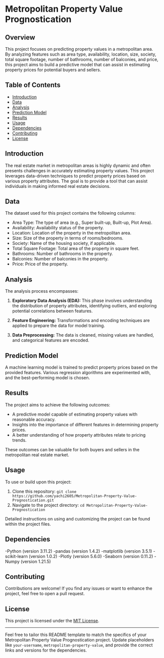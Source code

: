 # Metropolitan Property Value Prognostication

## Overview

This project focuses on predicting property values in a metropolitan area. By analyzing features such as area type, availability, location, size, society, total square footage, number of bathrooms, number of balconies, and price, this project aims to build a predictive model that can assist in estimating property prices for potential buyers and sellers.

## Table of Contents

- [Introduction](#introduction)
- [Data](#data)
- [Analysis](#analysis)
- [Prediction Model](#prediction-model)
- [Results](#results)
- [Usage](#usage)
- [Dependencies](#dependencies)
- [Contributing](#contributing)
- [License](#license)

## Introduction

The real estate market in metropolitan areas is highly dynamic and often presents challenges in accurately estimating property values. This project leverages data-driven techniques to predict property prices based on various property attributes. The goal is to provide a tool that can assist individuals in making informed real estate decisions.

## Data

The dataset used for this project contains the following columns:

- Area Type: The type of area (e.g., Super built-up, Built-up, Plot Area).
- Availability: Availability status of the property.
- Location: Location of the property in the metropolitan area.
- Size: Size of the property in terms of rooms/bedrooms.
- Society: Name of the housing society, if applicable.
- Total Square Footage: Total area of the property in square feet.
- Bathrooms: Number of bathrooms in the property.
- Balconies: Number of balconies in the property.
- Price: Price of the property.


## Analysis

The analysis process encompasses:

1. **Exploratory Data Analysis (EDA):** This phase involves understanding the distribution of property attributes, identifying outliers, and exploring potential correlations between features.

2. **Feature Engineering:** Transformations and encoding techniques are applied to prepare the data for model training.

3. **Data Preprocessing:** The data is cleaned, missing values are handled, and categorical features are encoded.

## Prediction Model

A machine learning model is trained to predict property prices based on the provided features. Various regression algorithms are experimented with, and the best-performing model is chosen.

## Results

The project aims to achieve the following outcomes:

- A predictive model capable of estimating property values with reasonable accuracy.
- Insights into the importance of different features in determining property prices.
- A better understanding of how property attributes relate to pricing trends.

These outcomes can be valuable for both buyers and sellers in the metropolitan real estate market.

## Usage

To use or build upon this project:

1. Clone this repository: `git clone https://github.com/yachi2605/Metropolitan-Property-Value-Prognostication.git`
2. Navigate to the project directory: `cd Metropolitan-Property-Value-Prognostication`

Detailed instructions on using and customizing the project can be found within the project files.

## Dependencies

-Python (version 3.11.2)
-pandas (version 1.4.2)
-matplotlib (version 3.5.1)
-scikit-learn (version 1.0.2)
-Plotly (version 5.6.0)
-Seaborn (version 0.11.2)
-Numpy (version  1.21.5)


## Contributing

Contributions are welcome! If you find any issues or want to enhance the project, feel free to open a pull request.

## License

This project is licensed under the [MIT License](LICENSE).

---

Feel free to tailor this README template to match the specifics of your Metropolitan Property Value Prognostication project. Update placeholders like `your-username`, `metropolitan-property-value`, and provide the correct links and versions for the dependencies.
